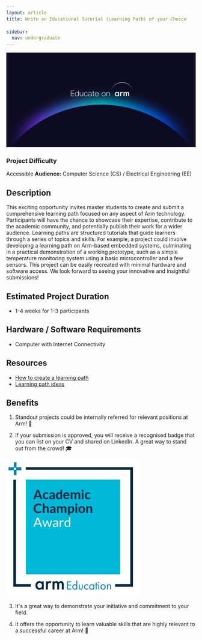 ```yaml
---
layout: article
title: Write an Educational Tutorial (Learning Path) of your Choice

sidebar:
  nav: undergraduate
---
```


<img class="image image--xl" src="../images/Educate_on_Arm_banner.png"/>

### Project Difficulty
Accessible
**Audience:** Computer Science (CS) / Electrical Engineering (EE)

## Description
This exciting opportunity invites master students to create and submit a comprehensive learning path focused on any aspect of Arm technology. Participants will have the chance to showcase their expertise, contribute to the academic community, and potentially publish their work for a wider audience. Learning paths are structured tutorials that guide learners through a series of topics and skills. For example, a project could involve developing a learning path on Arm-based embedded systems, culminating in a practical demonstration of a working prototype, such as a simple temperature monitoring system using a basic microcontroller and a few sensors. This project can be easily recreated with minimal hardware and software access. We look forward to seeing your innovative and insightful submissions!

## Estimated Project Duration
- 1-4 weeks for 1-3 participants

## Hardware / Software Requirements
- Computer with Internet Connectivity

## Resources
- [How to create a learning path](https://learn.arm.com/learning-paths/cross-platform/_example-learning-path/)
- [Learning path ideas](https://github.com/ArmDeveloperEcosystem/arm-learning-paths/discussions/categories/ideas-for-new-learning-paths)

## Benefits 

1. Standout projects could be internally referred for relevant positions at Arm! :page_with_curl:

2. If your submission is approved, you will receive a recognised badge that you can list on your CV and shared on LinkedIn. A great way to stand out from the crowd! :mortar_board:

<img class="image image--xl" src="../images/ACA_badge.jpg"/>

3. It's a great way to demonstrate your initiative and commitment to your field. 

4. It offers the opportunity to learn valuable skills that are highly relevant to a successful career at Arm!  :tada:
